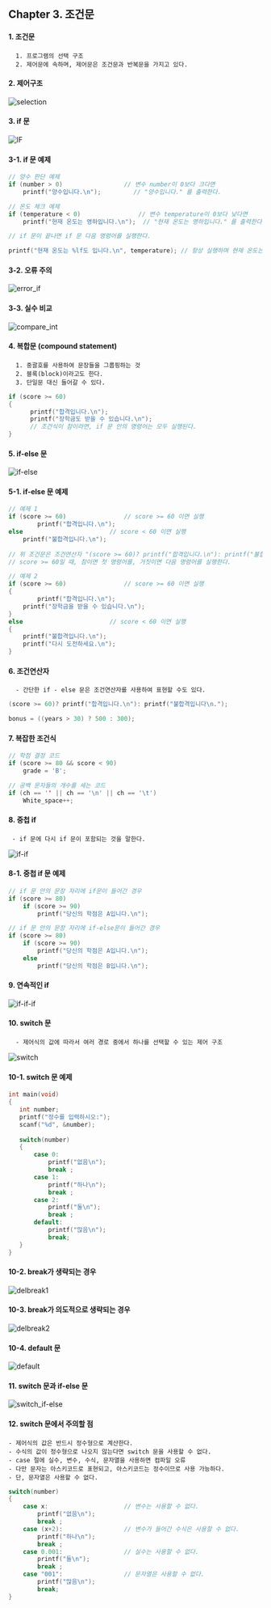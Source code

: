 ##  Chapter 3. 조건문       

#### 1. 조건문
      
      1. 프로그램의 선택 구조
      2. 제어문에 속하며, 제어문은 조건문과 반복문을 가지고 있다.
      
#### 2. 제어구조

![selection](https://github.com/BangYunseo/TIL/blob/main/C/Image/ch3/selection.PNG)

#### 3. if 문

![IF](https://github.com/BangYunseo/TIL/blob/main/C/Image/ch3/IF.PNG)   

#### 3-1. if 문 예제

```C
// 양수 판단 예제
if (number > 0)					// 변수 number이 0보다 크다면
	printf("양수입니다.\n");		    // "양수입니다." 를 출력한다.
```

```C
// 온도 체크 예제
if (temperature < 0)				// 변수 temperature이 0보다 낮다면
	printf("현재 온도는 영하입니다.\n");	// "현재 온도는 영하입니다." 를 출력한다.

// if 문이 끝나면 if 문 다음 명령어를 실행한다.

printf("현재 온도는 %lf도 입니다.\n", temperature); // 항상 실행하며 현재 온도는 실수형 숫자로 표기한다.
```

#### 3-2. 오류 주의

![error_if](https://github.com/BangYunseo/TIL/blob/main/C/Image/ch3/error_if.PNG)   

#### 3-3. 실수 비교

![compare_int](https://github.com/BangYunseo/TIL/blob/main/C/Image/ch3/compare_int.PNG)   

#### 4. 복합문 (compound statement)

      1. 중괄호를 사용하여 문장들을 그룹핑하는 것
      2. 블록(block)이라고도 한다.
      3. 단일문 대신 들어갈 수 있다.

```C
if (score >= 60)
{
      printf("합격입니다.\n");
      printf("장학금도 받을 수 있습니다.\n");
      // 조건식이 참이라면, if 문 안의 명령어는 모두 실행된다.
}

``` 
  
#### 5. if-else 문

![if-else](https://github.com/BangYunseo/TIL/blob/main/C/Image/ch3/ifelse.PNG)

#### 5-1. if-else 문 예제

```C
// 예제 1
if (score >= 60)				// score >= 60 이면 실행
      	printf("합격입니다.\n");
else						// score < 60 이면 실행
	printf("불합격입니다.\n");
	
// 위 조건문은 조건연산자 "(score >= 60)? printf("합격입니다.\n"): printf("불합격입니다\n.");" 로 나타낼 수 있다
// score >= 60일 때, 참이면 첫 명령어를, 거짓이면 다음 명령어를 실행한다.
``` 
```C
// 예제 2 
if (score >= 60)				// score >= 60 이면 실행
{
      	printf("합격입니다.\n");
	printf("장학금을 받을 수 있습니다.\n");
}
else						// score < 60 이면 실행
{
	printf("불합격입니다.\n");
	printf("다시 도전하세요.\n");
}
```

#### 6. 조건연산자

      - 간단한 if - else 문은 조건연산자를 사용하여 표현할 수도 있다.
```C
(score >= 60)? printf("합격입니다.\n"): printf("불합격입니다\n.");
```
 ```C
bonus = ((years > 30) ? 500 : 300);
```
            
#### 7. 복잡한 조건식

```C
// 학점 결정 코드
if (score >= 80 && score < 90)
	grade = 'B';
```
```C
// 공백 문자들의 개수를 세는 코드
if (ch == '' || ch == '\n' || ch == '\t')
	White_space++;
```
  
#### 8. 중첩 if

     - if 문에 다시 if 문이 포함되는 것을 말한다.    
![if-if](https://github.com/BangYunseo/TIL/blob/main/C/Image/ch3/ifif.PNG)

#### 8-1. 중첩 if 문 예제

```C
// if 문 안의 문장 자리에 if문이 들어간 경우
if (score >= 80)
	if (score >= 90)
		printf("당신의 학점은 A입니다.\n");
```
```C
// if 문 안의 문장 자리에 if-else문이 들어간 경우
if (score >= 80)
	if (score >= 90)
		printf("당신의 학점은 A입니다.\n");
	else
		printf("당신의 학점은 B입니다.\n");
```

#### 9. 연속적인 if

![if-if-if](https://github.com/BangYunseo/TIL/blob/main/C/Image/ch3/ififif.PNG)
 
#### 10. switch 문 

      - 제어식의 값에 따라서 여러 경로 중에서 하나를 선택할 수 있는 제어 구조 
      
![switch](https://github.com/BangYunseo/TIL/blob/main/C/Image/ch3/switch.PNG)

#### 10-1. switch 문 예제 

 ```C
int main(void) 
{ 
	int number; 
	printf("정수를 입력하시오:"); 
	scanf("%d", &number); 
	
	switch(number) 
	{
		case 0: 
			printf("없음\n"); 
			break ;
		case 1: 
			printf("하나\n"); 
			break ;
		case 2: 
			printf("둘\n"); 
			break ;
		default: 
			printf("많음\n"); 
			break;
	} 
} 
```

#### 10-2. break가 생략되는 경우   

![delbreak1](https://github.com/BangYunseo/TIL/blob/main/C/Image/ch3/delbreak1.PNG)
 
#### 10-3. break가 의도적으로 생략되는 경우      

![delbreak2](https://github.com/BangYunseo/TIL/blob/main/C/Image/ch3/delbreak2.PNG)

#### 10-4. default 문

![default](https://github.com/BangYunseo/TIL/blob/main/C/Image/ch3/default.PNG)

#### 11. switch 문과 if-else 문     
            
![switch_if-else](https://github.com/BangYunseo/TIL/blob/main/C/Image/ch3/switch_if-else.PNG)  


#### 12. switch 문에서 주의할 점   

	- 제어식의 값은 반드시 정수형으로 계산한다.
	- 수식의 값이 정수형으로 나오지 않는다면 switch 문을 사용할 수 없다.
	- case 절에 실수, 변수, 수식, 문자열을 사용하면 컴파일 오류
	- 다만 문자는 아스키코드로 표현되고, 아스키코드는 정수이므로 사용 가능하다.
	- 단, 문자열은 사용할 수 없다.
	
```C
switch(number) 
{
	case x: 					// 변수는 사용할 수 없다.
		printf("없음\n"); 
		break ;
	case (x+2):					// 변수가 들어간 수식은 사용할 수 없다.		 
		printf("하나\n"); 
		break ;
	case 0.001:					// 실수는 사용할 수 없다. 
		printf("둘\n"); 
		break ;
	case "001":					// 문자열은 사용할 수 없다. 
		printf("많음\n"); 
		break; 
} 
```

